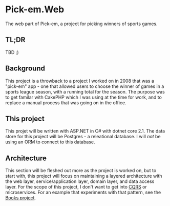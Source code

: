 # Pick-em.Web

The web part of Pick-em, a project for picking winners of sports games.

## TL;DR

TBD ;)

## Background

This project is a throwback to a project I worked on in 2008 that was a "pick-em" app - one that allowed users to choose the winner of games in a sports league season, with a running total for the season. The purpose was to get familar with CakePHP which I was using at the time for work, and to replace a manual process that was going on in the office.

## This project

This projet will be written with ASP.NET in C# with dotnet core 2.1. The data store for this project will be Postgres - a releational database. I will _not_ be using an ORM to connect to this database.

## Architecture

This section will be fleshed out more as the project is worked on, but to start with, this project will focus on maintaining a layered architecture with the web layer, service/application layer, domain layer, and data access layer. For the scope of this project, I don't want to get into [CQRS](https://martinfowler.com/bliki/CQRS.html) or microservices. For an example that experiments with that pattern, see the [Books project](https://github.com/truggeri/Books.Service.Transaction).
